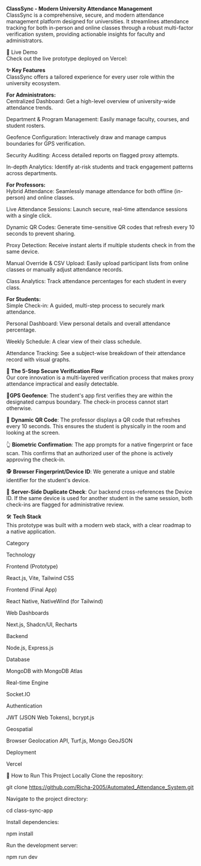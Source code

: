 **ClassSync - Modern University Attendance Management** <br />
ClassSync is a comprehensive, secure, and modern attendance management platform designed for universities. It streamlines attendance tracking for both in-person and online classes through a robust multi-factor verification system, providing actionable insights for faculty and administrators.

🔴 Live Demo <br />
Check out the live prototype deployed on Vercel:


**✨ Key Features**<br />
ClassSync offers a tailored experience for every user role within the university ecosystem.

**For Administrators:**<br />
Centralized Dashboard: Get a high-level overview of university-wide attendance trends.

Department & Program Management: Easily manage faculty, courses, and student rosters.

Geofence Configuration: Interactively draw and manage campus boundaries for GPS verification.

Security Auditing: Access detailed reports on flagged proxy attempts.

In-depth Analytics: Identify at-risk students and track engagement patterns across departments.

**For Professors:**<br />
Hybrid Attendance: Seamlessly manage attendance for both offline (in-person) and online classes.

Live Attendance Sessions: Launch secure, real-time attendance sessions with a single click.

Dynamic QR Codes: Generate time-sensitive QR codes that refresh every 10 seconds to prevent sharing.

Proxy Detection: Receive instant alerts if multiple students check in from the same device.

Manual Override & CSV Upload: Easily upload participant lists from online classes or manually adjust attendance records.

Class Analytics: Track attendance percentages for each student in every class.

**For Students:**<br />
Simple Check-in: A guided, multi-step process to securely mark attendance.

Personal Dashboard: View personal details and overall attendance percentage.

Weekly Schedule: A clear view of their class schedule.

Attendance Tracking: See a subject-wise breakdown of their attendance record with visual graphs.

**🔐 The 5-Step Secure Verification Flow**<br />
Our core innovation is a multi-layered verification process that makes proxy attendance impractical and easily detectable.

📍**GPS Geofence**: The student's app first verifies they are within the designated campus boundary. The check-in process cannot start otherwise.

🔳 **Dynamic QR Code**: The professor displays a QR code that refreshes every 10 seconds. This ensures the student is physically in the room and looking at the screen.

👆 **Biometric Confirmation**: The app prompts for a native fingerprint or face scan. This confirms that an authorized user of the phone is actively approving the check-in.

🕵️ **Browser Fingerprint/Device ID**: We generate a unique and stable identifier for the student's device.

🚩 **Server-Side Duplicate Check**: Our backend cross-references the Device ID. If the same device is used for another student in the same session, both check-ins are flagged for administrative review.

🛠️ **Tech Stack**<br />
This prototype was built with a modern web stack, with a clear roadmap to a native application.

Category

Technology

Frontend (Prototype)

React.js, Vite, Tailwind CSS

Frontend (Final App)

React Native, NativeWind (for Tailwind)

Web Dashboards

Next.js, Shadcn/UI, Recharts

Backend

Node.js, Express.js

Database

MongoDB with MongoDB Atlas

Real-time Engine

Socket.IO

Authentication

JWT (JSON Web Tokens), bcrypt.js

Geospatial

Browser Geolocation API, Turf.js, Mongo GeoJSON

Deployment

Vercel

🚀 How to Run This Project Locally
Clone the repository:

git clone https://github.com/Richa-2005/Automated_Attendance_System.git

Navigate to the project directory:

cd class-sync-app

Install dependencies:

npm install

Run the development server:

npm run dev
